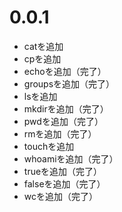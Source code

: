 # 0.0.1
* catを追加
* cpを追加
* echoを追加（完了）
* groupsを追加（完了）
* lsを追加
* mkdirを追加（完了）
* pwdを追加（完了）
* rmを追加（完了）
* touchを追加
* whoamiを追加（完了）
* trueを追加（完了）
* falseを追加（完了）
* wcを追加（完了）
